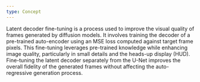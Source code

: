 ```yaml
---
type: Concept
---
```


Latent decoder fine-tuning is a process used to improve the visual quality of frames generated by diffusion models. It involves training the decoder of a pre-trained auto-encoder using an MSE loss computed against target frame pixels. This fine-tuning leverages pre-trained knowledge while enhancing image quality, particularly in small details and the heads-up display (HUD). Fine-tuning the latent decoder separately from the U-Net improves the overall fidelity of the generated frames without affecting the auto-regressive generation process.